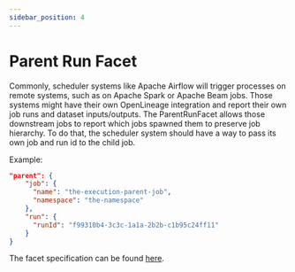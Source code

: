 ```yaml
---
sidebar_position: 4
---
```


# Parent Run Facet

Commonly, scheduler systems like Apache Airflow will trigger processes on remote systems, such as on Apache Spark or Apache Beam jobs. 
Those systems might have their own OpenLineage integration and report their own job runs and dataset inputs/outputs. 
The ParentRunFacet allows those downstream jobs to report which jobs spawned them to preserve job hierarchy. 
To do that, the scheduler system should have a way to pass its own job and run id to the child job.

Example: 

```json
"parent": {
    "job": {
      "name": "the-execution-parent-job", 
      "namespace": "the-namespace"
    },
    "run": {
      "runId": "f99310b4-3c3c-1a1a-2b2b-c1b95c24ff11"
    }
}
```

The facet specification can be found [here](https://openlineage.io/spec/facets/1-0-0/ParentRunFacet.json).